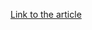 [Link to the article](https://www.crowdstrike.com/en-us/blog/rise-cross-domain-attacks-demands-unified-defense/)

